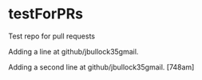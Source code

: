 # testForPRs
Test repo for pull requests

Adding a line at github/jbullock35gmail.

Adding a second line at github/jbullock35gmail. [748am]
